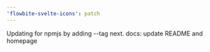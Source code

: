 ```yaml
---
'flowbite-svelte-icons': patch
---
```


Updating for npmjs by adding --tag next.
docs: update README and homepage
